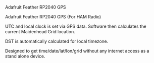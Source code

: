 Adafruit Feather RP2040 GPS

Adafruit Feather RP2040 GPS (For HAM Radio)

UTC and local clock is set via GPS data.  Software then calculates the current Maidenhead Grid location.

DST is automatically calculated for local timezone.

Designed to get time/date/lat/lon/grid without any internet access as a stand alone device.
